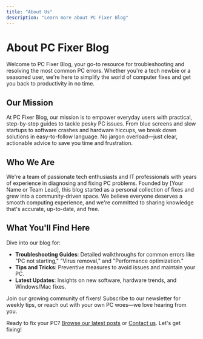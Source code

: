 ```yaml
---
title: "About Us"
description: "Learn more about PC Fixer Blog"
---
```


# About PC Fixer Blog

Welcome to PC Fixer Blog, your go-to resource for troubleshooting and resolving the most common PC errors. Whether you're a tech newbie or a seasoned user, we're here to simplify the world of computer fixes and get you back to productivity in no time.

## Our Mission

At PC Fixer Blog, our mission is to empower everyday users with practical, step-by-step guides to tackle pesky PC issues. From blue screens and slow startups to software crashes and hardware hiccups, we break down solutions in easy-to-follow language. No jargon overload—just clear, actionable advice to save you time and frustration.

## Who We Are

We're a team of passionate tech enthusiasts and IT professionals with years of experience in diagnosing and fixing PC problems. Founded by [Your Name or Team Lead], this blog started as a personal collection of fixes and grew into a community-driven space. We believe everyone deserves a smooth computing experience, and we're committed to sharing knowledge that's accurate, up-to-date, and free.

## What You'll Find Here

Dive into our blog for:
- **Troubleshooting Guides**: Detailed walkthroughs for common errors like "PC not starting," "Virus removal," and "Performance optimization."
- **Tips and Tricks**: Preventive measures to avoid issues and maintain your PC.
- **Latest Updates**: Insights on new software, hardware trends, and Windows/Mac fixes.

Join our growing community of fixers! Subscribe to our newsletter for weekly tips, or reach out with your own PC woes—we love hearing from you.

Ready to fix your PC? [Browse our latest posts](#) or [Contact us](#). Let's get fixing!